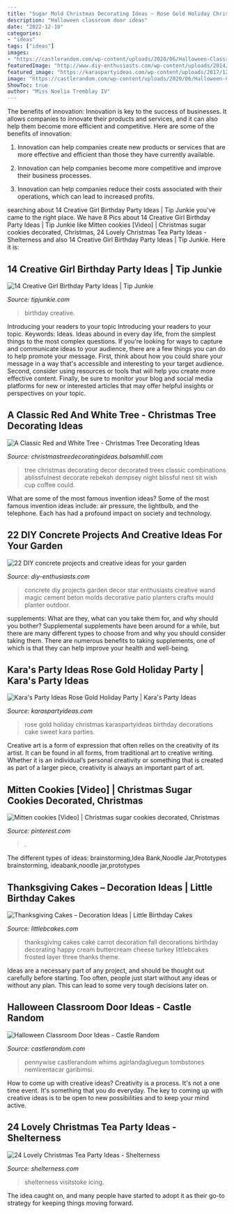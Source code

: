 ```yaml
---
title: "Sugar Mold Christmas Decorating Ideas ~ Rose Gold Holiday Christmas Karaspartyideas Birthday Decorations Cake Sweet Kara Parties"
description: "Halloween classroom door ideas"
date: "2022-12-10"
categories:
- "ideas"
tags: ["ideas"]
images:
- "https://castlerandom.com/wp-content/uploads/2020/06/Halloween-Classroom-Door-Ideas-18.jpg"
featuredImage: "http://www.diy-enthusiasts.com/wp-content/uploads/2014/03/diy-concrete-projects-magic-wand-star-mould-planter-decor.jpg"
featured_image: "https://karaspartyideas.com/wp-content/uploads/2017/12/Rose-Gold-Holiday-Party-via-Karas-Party-Ideas-KarasPartyIdeas.com8_.jpeg"
image: "https://castlerandom.com/wp-content/uploads/2020/06/Halloween-Classroom-Door-Ideas-18.jpg"
ShowToc: true
author: "Miss Noelia Tremblay IV"
---
```



The benefits of innovation:
Innovation is key to the success of businesses. It allows companies to innovate their products and services, and it can also help them become more efficient and competitive. Here are some of the benefits of innovation:
1. Innovation can help companies create new products or services that are more effective and efficient than those they have currently available.

2. Innovation can help companies become more competitive and improve their business processes.

3. Innovation can help companies reduce their costs associated with their operations, which can lead to increased profits.

	

		
searching about 14 Creative Girl Birthday Party Ideas | Tip Junkie you've came to the right place. We have 8 Pics about 14 Creative Girl Birthday Party Ideas | Tip Junkie like Mitten cookies [Video] | Christmas sugar cookies decorated, Christmas, 24 Lovely Christmas Tea Party Ideas - Shelterness and also 14 Creative Girl Birthday Party Ideas | Tip Junkie. Here it is:
		
    
## 14 Creative Girl Birthday Party Ideas | Tip Junkie

<img loading=lazy src="https://tipjunkie.com/wp-content/uploads/cache/ce/b4/ceb4db3fa2be58040597ea790033fdac.jpg" onerror="this.onerror=null;this.src='https://tse2.mm.bing.net/th?id=OIP.I4c594Ys5VLbS7_N-xxYXAHaLH&amp;pid=15.1';" alt="14 Creative Girl Birthday Party Ideas | Tip Junkie">

_Source: tipjunkie.com_

>birthday creative. 

	

Introducing your readers to your topic
Introducing your readers to your topic. Keywords: Ideas. Ideas abound in every day life, from the simplest things to the most complex questions. If you're looking for ways to capture and communicate ideas to your audience, there are a few things you can do to help promote your message. First, think about how you could share your message in a way that's accessible and interesting to your target audience. Second, consider using resources or tools that will help you create more effective content. Finally, be sure to monitor your blog and social media platforms for new or interested articles that may offer helpful insights or perspectives on your topic.

    
## A Classic Red And White Tree - Christmas Tree Decorating Ideas

<img loading=lazy src="http://christmastreedecoratingideas.balsamhill.com/wp-content/uploads/2017/01/IMG_8433christmas-tree-decorating-ideas.jpg" onerror="this.onerror=null;this.src='https://tse3.mm.bing.net/th?id=OIP.VfQXr20yxBovKUQZadgP7AHaLH&amp;pid=15.1';" alt="A Classic Red and White Tree - Christmas Tree Decorating Ideas">

_Source: christmastreedecoratingideas.balsamhill.com_

>tree christmas decorating decor decorated trees classic combinations ablissfulnest decorate rebekah dempsey night blissful nest sit wish cup coffee could. 

	

What are some of the most famous invention ideas?
Some of the most famous invention ideas include: air pressure, the lightbulb, and the telephone. Each has had a profound impact on society and technology.

    
## 22 DIY Concrete Projects And Creative Ideas For Your Garden

<img loading=lazy src="http://www.diy-enthusiasts.com/wp-content/uploads/2014/03/diy-concrete-projects-magic-wand-star-mould-planter-decor.jpg" onerror="this.onerror=null;this.src='https://tse1.mm.bing.net/th?id=OIP.6TFmDfOMO3UlEaxg9nb65wHaLD&amp;pid=15.1';" alt="22 DIY concrete projects and creative ideas for your garden">

_Source: diy-enthusiasts.com_

>concrete diy projects garden decor star enthusiasts creative wand magic cement beton molds decorative patio planters crafts mould planter outdoor. 

	

supplements: What are they, what can you take them for, and why should you bother?
Supplemental supplements have been around for a while, but there are many different types to choose from and why you should consider taking them. There are numerous benefits to taking supplements, one of which is that they can help improve your health and well-being.

    
## Kara&#039;s Party Ideas Rose Gold Holiday Party | Kara&#039;s Party Ideas

<img loading=lazy src="https://karaspartyideas.com/wp-content/uploads/2017/12/Rose-Gold-Holiday-Party-via-Karas-Party-Ideas-KarasPartyIdeas.com8_.jpeg" onerror="this.onerror=null;this.src='https://tse4.mm.bing.net/th?id=OIP.bN7rV7PjRFzS12eDmIruPAHaLH&amp;pid=15.1';" alt="Kara&#039;s Party Ideas Rose Gold Holiday Party | Kara&#039;s Party Ideas">

_Source: karaspartyideas.com_

>rose gold holiday christmas karaspartyideas birthday decorations cake sweet kara parties. 

	

Creative art is a form of expression that often relies on the creativity of its artist. It can be found in all forms, from traditional art to creative writing. Whether it is an individual’s personal creativity or something that is created as part of a larger piece, creativity is always an important part of art.

    
## Mitten Cookies [Video] | Christmas Sugar Cookies Decorated, Christmas

<img loading=lazy src="https://i.pinimg.com/736x/4a/82/6d/4a826d73ba28043e40fa6ac16fc8b80b.jpg" onerror="this.onerror=null;this.src='https://tse4.mm.bing.net/th?id=OIP.JMNFMR2MVq_lM4tzpPE9KwHaNK&amp;pid=15.1';" alt="Mitten cookies [Video] | Christmas sugar cookies decorated, Christmas">

_Source: pinterest.com_

>. 

	

The different types of ideas: brainstorming,Idea Bank,Noodle Jar,Prototypes
brainstorming, ideabank,noodle jar,prototypes

    
## Thanksgiving Cakes – Decoration Ideas | Little Birthday Cakes

<img loading=lazy src="http://www.littlebcakes.com/wp-content/uploads/2014/05/Thanksgiving-Cakes-Ideas.jpeg" onerror="this.onerror=null;this.src='https://tse3.mm.bing.net/th?id=OIP.tbUVkiKAfzmSLThQiC7K5QHaFj&amp;pid=15.1';" alt="Thanksgiving Cakes – Decoration Ideas | Little Birthday Cakes">

_Source: littlebcakes.com_

>thanksgiving cakes cake carrot decoration fall decorations birthday decorating happy cream buttercream cheese turkey littlebcakes frosted layer three thanks theme. 

	

Ideas are a necessary part of any project, and should be thought out carefully before starting. Too often, people just start without any ideas or without any plan. This can lead to some very tough decisions later on.

    
## Halloween Classroom Door Ideas - Castle Random

<img loading=lazy src="https://castlerandom.com/wp-content/uploads/2020/06/Halloween-Classroom-Door-Ideas-18.jpg" onerror="this.onerror=null;this.src='https://tse2.mm.bing.net/th?id=OIP.JVq-SMQePos99zHYdq2rCgHaNJ&amp;pid=15.1';" alt="Halloween Classroom Door Ideas - Castle Random">

_Source: castlerandom.com_

>pennywise castlerandom whims agirlandagluegun tombstones nemlirentacar garibimsi. 

	

How to come up with creative ideas?
Creativity is a process. It's not a one time event. It's something that you do everyday. The key to coming up with creative ideas is to be open to new possibilities and to keep your mind active.

    
## 24 Lovely Christmas Tea Party Ideas - Shelterness

<img loading=lazy src="https://i.shelterness.com/2016/10/18-Christmas-sweets-display-for-a-tea-party.jpg" onerror="this.onerror=null;this.src='https://tse1.mm.bing.net/th?id=OIP.ckHAPwyqJdwOCWW0lzqThwHaLH&amp;pid=15.1';" alt="24 Lovely Christmas Tea Party Ideas - Shelterness">

_Source: shelterness.com_

>shelterness visitstoke icing. 

	

The idea caught on, and many people have started to adopt it as their go-to strategy for keeping things moving forward.

